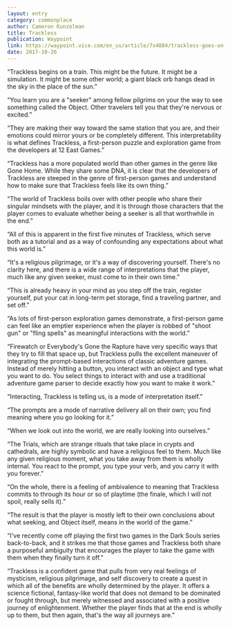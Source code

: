 ```yaml
---
layout: entry
category: commonplace
author: Cameron Kunzelman
title: Trackless
publication: Waypoint
link: https://waypoint.vice.com/en_us/article/7x4884/trackless-goes-on-a-strange-pilgrimage-through-an-unsettling-world
date: 2017-10-26
---
```


“Trackless begins on a train. This might be the future. It might be a simulation. It might be some other world; a giant black orb hangs dead in the sky in the place of the sun.”

“You learn you are a "seeker" among fellow pilgrims on your the way to see something called the Object. Other travelers tell you that they're nervous or excited.”

“They are making their way toward the same station that you are, and their emotions could mirror yours or be completely different. This interpretability is what defines Trackless, a first-person puzzle and exploration game from the developers at 12 East Games.”

“Trackless has a more populated world than other games in the genre like Gone Home. While they share some DNA, it is clear that the developers of Trackless are steeped in the genre of first-person games and understand how to make sure that Trackless feels like its own thing.”

“The world of Trackless boils over with other people who share their singular mindsets with the player, and it is through those characters that the player comes to evaluate whether being a seeker is all that worthwhile in the end.”

“All of this is apparent in the first five minutes of Trackless, which serve both as a tutorial and as a way of confounding any expectations about what this world is.”

“It's a religious pilgrimage, or it's a way of discovering yourself. There's no clarity here, and there is a wide range of interpretations that the player, much like any given seeker, must come to in their own time.”

“This is already heavy in your mind as you step off the train, register yourself, put your cat in long-term pet storage, find a traveling partner, and set off.”

“As lots of first-person exploration games demonstrate, a first-person game can feel like an emptier experience when the player is robbed of "shoot gun" or "fling spells" as meaningful interactions with the world.”

“Firewatch or Everybody's Gone the Rapture have very specific ways that they try to fill that space up, but Trackless pulls the excellent maneuver of integrating the prompt-based interactions of classic adventure games. Instead of merely hitting a button, you interact with an object and type what you want to do. You select things to interact with and use a traditional adventure game parser to decide exactly how you want to make it work.”

“Interacting, Trackless is telling us, is a mode of interpretation itself.”

“The prompts are a mode of narrative delivery all on their own; you find meaning where you go looking for it.”

“When we look out into the world, we are really looking into ourselves.”

“The Trials, which are strange rituals that take place in crypts and cathedrals, are highly symbolic and have a religious feel to them. Much like any given religious moment, what you take away from them is wholly internal. You react to the prompt, you type your verb, and you carry it with you forever.”

“On the whole, there is a feeling of ambivalence to meaning that Trackless commits to through its hour or so of playtime (the finale, which I will not spoil, really sells it).”

“The result is that the player is mostly left to their own conclusions about what seeking, and Object itself, means in the world of the game.”

“I've recently come off playing the first two games in the Dark Souls series back-to-back, and it strikes me that those games and Trackless both share a purposeful ambiguity that encourages the player to take the game with them when they finally turn it off.”

“Trackless is a confident game that pulls from very real feelings of mysticism, religious pilgrimage, and self discovery to create a quest in which all of the benefits are wholly determined by the player. It offers a science fictional, fantasy-like world that does not demand to be dominated or fought through, but merely witnessed and associated with a positive journey of enlightenment. Whether the player finds that at the end is wholly up to them, but then again, that's the way all journeys are.”

